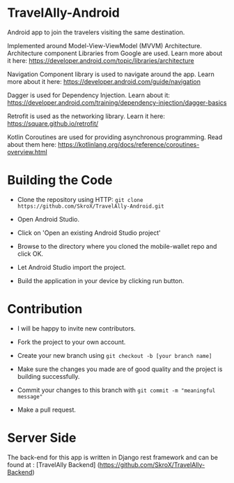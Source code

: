 # TravelAlly-Android
Android app to join the travelers visiting the same destination.

Implemented around Model-View-ViewModel (MVVM) Architecture. Architecture component Libraries from Google are used.
Learn more about it here: https://developer.android.com/topic/libraries/architecture

Navigation Component library is used to navigate around the app.
Learn more about it here: https://developer.android.com/guide/navigation

Dagger is used for Dependency Injection.
Learn about it: https://developer.android.com/training/dependency-injection/dagger-basics

Retrofit is used as the networking library.
Learn it here: https://square.github.io/retrofit/

Kotlin Coroutines are used for providing asynchronous programming.
Read about them here: https://kotlinlang.org/docs/reference/coroutines-overview.html

# Building the Code

- Clone the repository using HTTP: `git clone https://github.com/SkroX/TravelAlly-Android.git`

- Open Android Studio.

- Click on 'Open an existing Android Studio project'

- Browse to the directory where you cloned the mobile-wallet repo and click OK.

- Let Android Studio import the project.

- Build the application in your device by clicking run button.

# Contribution

- I will be happy to invite new contributors.

- Fork the project to your own account.

- Create your new branch using 
`git checkout -b [your branch name]`
  
- Make sure the changes you made are of good quality and the project is building successfully.
  
- Commit your changes to this branch with `git commit -m "meaningful message"`

- Make a pull request.

# Server Side

The back-end for this app is written in Django rest framework and can be found at : [TravelAlly Backend] (https://github.com/SkroX/TravelAlly-Backend)
